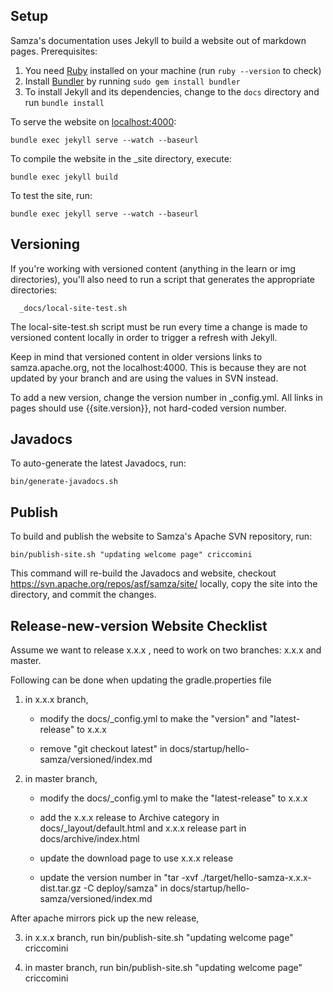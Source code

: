 <!--
   Licensed to the Apache Software Foundation (ASF) under one or more
   contributor license agreements.  See the NOTICE file distributed with
   this work for additional information regarding copyright ownership.
   The ASF licenses this file to You under the Apache License, Version 2.0
   (the "License"); you may not use this file except in compliance with
   the License.  You may obtain a copy of the License at

       http://www.apache.org/licenses/LICENSE-2.0

   Unless required by applicable law or agreed to in writing, software
   distributed under the License is distributed on an "AS IS" BASIS,
   WITHOUT WARRANTIES OR CONDITIONS OF ANY KIND, either express or implied.
   See the License for the specific language governing permissions and
   limitations under the License.
-->
## Setup

Samza's documentation uses Jekyll to build a website out of markdown pages. Prerequisites:

1. You need [Ruby](https://www.ruby-lang.org/) installed on your machine (run `ruby --version` to check)
2. Install [Bundler](http://bundler.io/) by running `sudo gem install bundler`
3. To install Jekyll and its dependencies, change to the `docs` directory and run `bundle install`

To serve the website on [localhost:4000](http://localhost:4000/):

    bundle exec jekyll serve --watch --baseurl

To compile the website in the \_site directory, execute:

    bundle exec jekyll build

To test the site, run:

    bundle exec jekyll serve --watch --baseurl

## Versioning

If you're working with versioned content (anything in the learn or img directories), you'll also need to run a script that generates the appropriate directories:

      _docs/local-site-test.sh

The local-site-test.sh script must be run every time a change is made to versioned content locally in order to trigger a refresh with Jekyll.

Keep in mind that versioned content in older versions links to samza.apache.org, not the localhost:4000. This is because they are not updated by your branch and are using the values in SVN instead.

To add a new version, change the version number in _config.yml. All links in pages should use {{site.version}}, not hard-coded version number.

## Javadocs

To auto-generate the latest Javadocs, run:

    bin/generate-javadocs.sh

## Publish

To build and publish the website to Samza's Apache SVN repository, run:

    bin/publish-site.sh "updating welcome page" criccomini

This command will re-build the Javadocs and website, checkout https://svn.apache.org/repos/asf/samza/site/ locally, copy the site into the directory, and commit the changes.

## Release-new-version Website Checklist

Assume we want to release x.x.x , need to work on two branches: x.x.x and master.

Following can be done when updating the gradle.properties file

1. in x.x.x branch,

    * modify the docs/_config.yml to make the "version" and "latest-release" to x.x.x

    * remove "git checkout latest" in docs/startup/hello-samza/versioned/index.md

2. in master branch,

    * modify the docs/_config.yml to make the "latest-release" to x.x.x

    * add the x.x.x release to Archive category in docs/_layout/default.html and x.x.x release part in docs/archive/index.html

    * update the download page to use x.x.x release

    * update the version number in "tar -xvf ./target/hello-samza-x.x.x-dist.tar.gz -C deploy/samza" in docs/startup/hello-samza/versioned/index.md

After apache mirrors pick up the new release,

3. in x.x.x branch, run bin/publish-site.sh "updating welcome page" criccomini

4. in master branch, run bin/publish-site.sh "updating welcome page" criccomini
